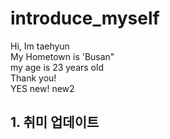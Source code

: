 # introduce_myself
Hi, Im taehyun  
My Hometown is 'Busan"  
my age is 23 years old  
Thank you!  
YES new! new2
## 1. 취미 업데이트
